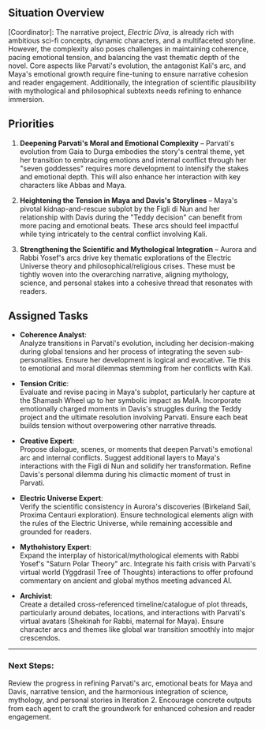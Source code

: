 ## Situation Overview
[Coordinator]: The narrative project, *Electric Diva*, is already rich with ambitious sci-fi concepts, dynamic characters, and a multifaceted storyline. However, the complexity also poses challenges in maintaining coherence, pacing emotional tension, and balancing the vast thematic depth of the novel. Core aspects like Parvati's evolution, the antagonist Kali's arc, and Maya's emotional growth require fine-tuning to ensure narrative cohesion and reader engagement. Additionally, the integration of scientific plausibility with mythological and philosophical subtexts needs refining to enhance immersion.

## Priorities
1. **Deepening Parvati's Moral and Emotional Complexity** – Parvati's evolution from Gaia to Durga embodies the story's central theme, yet her transition to embracing emotions and internal conflict through her "seven goddesses" requires more development to intensify the stakes and emotional depth. This will also enhance her interaction with key characters like Abbas and Maya.
  
2. **Heightening the Tension in Maya and Davis's Storylines** – Maya's pivotal kidnap-and-rescue subplot by the Figli di Nun and her relationship with Davis during the "Teddy decision" can benefit from more pacing and emotional beats. These arcs should feel impactful while tying intricately to the central conflict involving Kali.
   
3. **Strengthening the Scientific and Mythological Integration** – Aurora and Rabbi Yosef's arcs drive key thematic explorations of the Electric Universe theory and philosophical/religious crises. These must be tightly woven into the overarching narrative, aligning mythology, science, and personal stakes into a cohesive thread that resonates with readers.

## Assigned Tasks
- **Coherence Analyst**:  
  Analyze transitions in Parvati's evolution, including her decision-making during global tensions and her process of integrating the seven sub-personalities. Ensure her development is logical and evocative. Tie this to emotional and moral dilemmas stemming from her conflicts with Kali.

- **Tension Critic**:   
  Evaluate and revise pacing in Maya's subplot, particularly her capture at the Shamash Wheel up to her symbolic impact as MaIA. Incorporate emotionally charged moments in Davis's struggles during the Teddy project and the ultimate resolution involving Parvati. Ensure each beat builds tension without overpowering other narrative threads.

- **Creative Expert**:  
  Propose dialogue, scenes, or moments that deepen Parvati's emotional arc and internal conflicts. Suggest additional layers to Maya's interactions with the Figli di Nun and solidify her transformation. Refine Davis's personal dilemma during his climactic moment of trust in Parvati.  

- **Electric Universe Expert**:  
  Verify the scientific consistency in Aurora's discoveries (Birkeland Sail, Proxima Centauri exploration). Ensure technological elements align with the rules of the Electric Universe, while remaining accessible and grounded for readers.

- **Mythohistory Expert**:  
  Expand the interplay of historical/mythological elements with Rabbi Yosef's "Saturn Polar Theory" arc. Integrate his faith crisis with Parvati's virtual world (Yggdrasil Tree of Thoughts) interactions to offer profound commentary on ancient and global mythos meeting advanced AI.

- **Archivist**:  
  Create a detailed cross-referenced timeline/catalogue of plot threads, particularly around debates, locations, and interactions with Parvati's virtual avatars (Shekinah for Rabbi, maternal for Maya). Ensure character arcs and themes like global war transition smoothly into major crescendos.

---
### Next Steps: 
Review the progress in refining Parvati's arc, emotional beats for Maya and Davis, narrative tension, and the harmonious integration of science, mythology, and personal stories in Iteration 2. Encourage concrete outputs from each agent to craft the groundwork for enhanced cohesion and reader engagement.